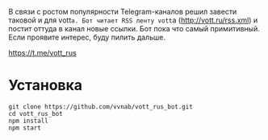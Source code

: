 В связи с ростом популярности Telegram-каналов решил завести таковой и для vott`а.
Бот читает RSS ленту vott`а (http://vott.ru/rss.xml) и постит оттуда в канал новые ссылки.
Бот пока что самый примитивный. Если проявите интерес, буду пилить дальше.

https://t.me/vott_rus

# Установка 
    git clone https://github.com/vvnab/vott_rus_bot.git
    cd vott_rus_bot
    npm install
    npm start